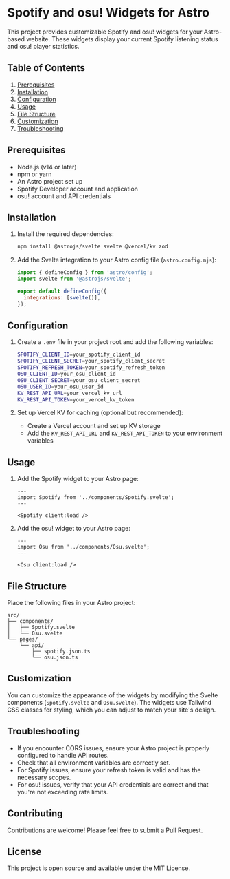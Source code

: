 # Spotify and osu! Widgets for Astro

This project provides customizable Spotify and osu! widgets for your Astro-based website. These widgets display your current Spotify listening status and osu! player statistics.

## Table of Contents

1. [Prerequisites](#prerequisites)
2. [Installation](#installation)
3. [Configuration](#configuration)
4. [Usage](#usage)
5. [File Structure](#file-structure)
6. [Customization](#customization)
7. [Troubleshooting](#troubleshooting)

## Prerequisites

- Node.js (v14 or later)
- npm or yarn
- An Astro project set up
- Spotify Developer account and application
- osu! account and API credentials

## Installation

1. Install the required dependencies:

   ```bash
   npm install @astrojs/svelte svelte @vercel/kv zod
   ```

2. Add the Svelte integration to your Astro config file (`astro.config.mjs`):

   ```javascript
   import { defineConfig } from 'astro/config';
   import svelte from '@astrojs/svelte';

   export default defineConfig({
     integrations: [svelte()],
   });
   ```

## Configuration

1. Create a `.env` file in your project root and add the following variables:

   ```bash
   SPOTIFY_CLIENT_ID=your_spotify_client_id
   SPOTIFY_CLIENT_SECRET=your_spotify_client_secret
   SPOTIFY_REFRESH_TOKEN=your_spotify_refresh_token
   OSU_CLIENT_ID=your_osu_client_id
   OSU_CLIENT_SECRET=your_osu_client_secret
   OSU_USER_ID=your_osu_user_id
   KV_REST_API_URL=your_vercel_kv_url
   KV_REST_API_TOKEN=your_vercel_kv_token
   ```

2. Set up Vercel KV for caching (optional but recommended):

   - Create a Vercel account and set up KV storage
   - Add the `KV_REST_API_URL` and `KV_REST_API_TOKEN` to your environment variables

## Usage

1. Add the Spotify widget to your Astro page:

   ```astro
   ---
   import Spotify from '../components/Spotify.svelte';
   ---

   <Spotify client:load />
   ```

2. Add the osu! widget to your Astro page:

   ```astro
   ---
   import Osu from '../components/Osu.svelte';
   ---

   <Osu client:load />
   ```

## File Structure

Place the following files in your Astro project:

```plaintext
src/
├── components/
│   ├── Spotify.svelte
│   └── Osu.svelte
└── pages/
    └── api/
        ├── spotify.json.ts
        └── osu.json.ts
```

## Customization

You can customize the appearance of the widgets by modifying the Svelte components (`Spotify.svelte` and `Osu.svelte`). The widgets use Tailwind CSS classes for styling, which you can adjust to match your site's design.

## Troubleshooting

- If you encounter CORS issues, ensure your Astro project is properly configured to handle API routes.
- Check that all environment variables are correctly set.
- For Spotify issues, ensure your refresh token is valid and has the necessary scopes.
- For osu! issues, verify that your API credentials are correct and that you're not exceeding rate limits.

## Contributing

Contributions are welcome! Please feel free to submit a Pull Request.

## License

This project is open source and available under the MIT License.
```
